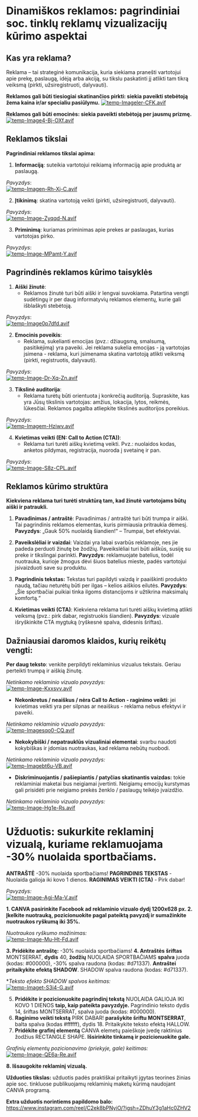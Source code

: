 # Dinamiškos reklamos: pagrindiniai soc. tinklų reklamų vizualizacijų kūrimo aspektai

## **Kas yra reklama?**

Reklama – tai strateginė komunikacija, kuria siekiama pranešti vartotojui apie prekę, paslaugą, idėją arba akciją, su tikslu paskatinti jį atlikti tam tikrą veiksmą (pirkti, užsiregistruoti, dalyvauti).

 **Reklamos gali būti tiesiogiai skatinančios pirkti: siekia paveikti stebėtoją žema kaina ir/ar specialiu pasiūlymu.**
[![temp-Imageler-CFK.avif](https://i.postimg.cc/FzHVWfFY/temp-Imageler-CFK.avif)](https://postimg.cc/Vr2t5kCw)

 **Reklamos gali būti emocinės: siekia paveikti stebėtoją per jausmų prizmę.**
<br /> [![temp-Image4-Bj-OXf.avif](https://i.postimg.cc/fW8K3v5m/temp-Image4-Bj-OXf.avif)](https://postimg.cc/DmbsHL9w)

## **Reklamos tikslai**

**Pagrindiniai reklamos tikslai apima:**
1. **Informaciją**: suteikia vartotojui reikiamą informaciją apie produktą ar paslaugą.

*Pavyzdys*:<br />[![temp-Imagen-Rh-Xj-C.avif](https://i.postimg.cc/76YzDpFc/temp-Imagen-Rh-Xj-C.avif)](https://postimg.cc/v1kTtSHL)

 2. **Įtikinimą**: skatina vartotoją veikti (pirkti, užsiregistruoti, dalyvauti).

*Pavyzdys*:<br />[![temp-Image-Zyqqd-N.avif](https://i.postimg.cc/kGLRQD23/temp-Image-Zyqqd-N.avif)](https://postimg.cc/jnQjKx6Z)

3. **Priminimą**: kuriamas priminimas apie prekes ar paslaugas, kurias vartotojas pirko.

*Pavyzdys*:
<br />[![temp-Image-MPamt-Y.avif](https://i.postimg.cc/pLJYHY9m/temp-Image-MPamt-Y.avif)](https://postimg.cc/cv6873BW)

## Pagrindinės reklamos kūrimo taisyklės

1. **Aiški žinutė**:
    -   Reklamos žinutė turi būti aiški ir lengvai suvokiama. Patartina vengti sudėtingų ir per daug informatyvių reklamos elementų, kurie gali išblaškyti stebėtoją.

*Pavyzdys*:
<br />[![temp-Image0p7dfd.avif](https://i.postimg.cc/s2SzxxrG/temp-Image0p7dfd.avif)](https://postimg.cc/bGzWFzdq)

2. **Emocinis poveikis**:
    -   Reklama, sukelianti emocijas (pvz.: džiaugsmą, smalsumą, pasitikėjimą) yra paveiki. Jei reklama sukelia emocijas - ją vartotojas įsimena - reklama, kuri įsimenama skatina vartotoją atlikti veiksmą (pirkti, registruotis, dalyvauti).
 
*Pavyzdys*:
<br />[![temp-Image-Dr-Xq-Zn.avif](https://i.postimg.cc/k4vdNHDn/temp-Image-Dr-Xq-Zn.avif)](https://postimg.cc/G8tNdqkN)

3. **Tikslinė auditorija**:
    -   Reklama turėtų būti orientuota į konkrečią auditoriją. Supraskite, kas yra Jūsų tikslinis vartotojas: amžius, lokacija, lytos, reikmės, lūkesčiai. Reklamos pagalba atliepkite tikslinės auditorijos poreikius.

*Pavyzdys*:
<br />[![temp-Imagem-Hziwv.avif](https://i.postimg.cc/j2qYMhJy/temp-Imagem-Hziwv.avif)](https://postimg.cc/R6YYFKd0)

4. **Kvietimas veikti (EN: Call to Action (CTA))**:
    -   Reklama turi  turėti aiškų kvietimą veikti. Pvz.: nuolaidos kodas, anketos pildymas, registracija, nuoroda į svetainę ir pan.

*Pavyzdys*:
<br />[![temp-Image-S8z-CPL.avif](https://i.postimg.cc/MHs2NjyN/temp-Image-S8z-CPL.avif)](https://postimg.cc/D4bMb0pP)

## Reklamos kūrimo struktūra

**Kiekviena reklama turi turėti struktūrą tam, kad žinutė vartotojams būtų aiški ir patraukli.**

1. **Pavadinimas / antraštė**:
Pavadinimas / antraštė turi būti trumpa ir aiški. Tai pagrindinis reklamos elementas, kuris pirmiausia pritraukia dėmesį.
**Pavyzdys**: „Gauk 50% nuolaidą šiandien!“ – Trumpai, bet efektyviai.

2. **Paveikslėliai ir vaizdai**:
Vaizdai yra labai svarbūs reklamoje, nes jie padeda perduoti žinutę be žodžių. Paveikslėliai turi būti aiškūs, susiję su preke ir tikslingai parinkti.
**Pavyzdys**: reklamuojate batelius, todėl nuotrauka, kurioje žmogus dėvi šiuos batelius mieste, padės vartotojui įsivaizduoti save su produktu.

3. **Pagrindinis tekstas:**
Tekstas turi papildyti vaizdą ir paaiškinti produkto naudą, tačiau neturėtų būti per ilgas – kelios aiškios eilutės.
**Pavyzdys**: „Šie sportbačiai puikiai tinka ilgoms distancijoms ir užtikrina maksimalų komfortą.“

4. **Kvietimas veikti (CTA)**:
Kiekviena reklama turi turėti aiškų kvietimą atlikti veiksmą (pvz.: pirk dabar, registruokis šiandien).
**Pavyzdys**: vizuale išryškinkite CTA mygtuką (ryškesnė spalva, didesnis šriftas).

## **Dažniausiai daromos klaidos, kurių reikėtų vengti**:

   **Per daug teksto**: venkite perpildyti reklaminius vizualus tekstais. Geriau perteikti trumpą ir aiškią žinutę.

*Netinkamo reklaminio vizualo pavyzdys:*
<br />[![temp-Image-Kxxsvv.avif](https://i.postimg.cc/1tfjXY6C/temp-Image-Kxxsvv.avif)](https://postimg.cc/k6PchsTK)

-   **Nekonkretus / neaiškus / nėra Call to Action - raginimo veikti**: jei kvietimas veikti yra per silpnas ar neaiškus - reklama nebus efektyvi ir paveiki.

*Netinkamo reklaminio vizualo pavyzdys:*
<br />[![temp-Imagesqo0-CQ.avif](https://i.postimg.cc/Px9FwzQt/temp-Imagesqo0-CQ.avif)](https://postimg.cc/mz3wx9nq)

-   **Nekokybiški / nepatrauklūs vizualiniai elementai**: svarbu naudoti kokybiškas ir įdomias nuotraukas, kad reklama nebūtų nuobodi.

*Netinkamo reklaminio vizualo pavyzdys:*
<br />[![temp-Imagebt6u-VB.avif](https://i.postimg.cc/T25sXFTh/temp-Imagebt6u-VB.avif)](https://postimg.cc/6TwcrH2N)

- **Diskriminuojantis / pašiepiantis / patyčias skatinantis vaizdas:** tokie reklaminiai maketai bus neigiamai įvertinti. Neigiamų emocijų kurstymas gali prisidėti prie neigiamo prekės ženklo / paslaugų teikėjo įvaizdžio.

*Netinkamo reklaminio vizualo pavyzdys:*
<br />[![temp-Image-Hg1e-Rs.avif](https://i.postimg.cc/15xjRBzB/temp-Image-Hg1e-Rs.avif)](https://postimg.cc/fkKKBxmS)

# Užduotis: sukurkite reklaminį vizualą, kuriame reklamuojama -30% nuolaida sportbačiams.

**ANTRAŠTĖ** -30% nuolaida sportbačiams!
**PAGRINDINIS TEKSTAS** - Nuolaida galioja iki kovo 1 dienos.
**RAGINIMAS VEIKTI (CTA)** - Pirk dabar!

*Pavyzdys:*
<br />[![temp-Image-Agj-Ma-V.avif](https://i.postimg.cc/cJZKdpqW/temp-Image-Agj-Ma-V.avif)](https://postimg.cc/3kSrBbJf)

**1. CANVA pasirinkite Facebook ad reklaminio vizualo dydį 1200x628 px.
2. Įkelkite nuotrauką, pozicionuokite pagal pateiktą pavyzdį ir sumažinkite nuotraukos ryškumą iki 35%.**

*Nuotraukos ryškumo mažinimas:*
<br />[![temp-Image-Mu-Ht-Fd.avif](https://i.postimg.cc/sDdGnQn1/temp-Image-Mu-Ht-Fd.avif)](https://postimg.cc/w32BMvYd)

**3. Pridėkite antraštę:** -30% nuolaida sportbačiams!
**4. Antraštės šriftas** MONTSERRAT, **dydis** 40, **žodžių** NUOLAIDA SPORTBAČIAMS **spalva** juoda (kodas: #000000), -30% spalva raudona (kodas: #d71337). **Antraštei pritaikykite efektą SHADOW**. SHADOW spalva raudona (kodas: #d71337).

**Teksto efekto SHADOW spalvos keitimas:*
<br />[![temp-Imaget-S3i4-G.avif](https://i.postimg.cc/W1sFVRcv/temp-Imaget-S3i4-G.avif)](https://postimg.cc/VdHL9VNG)

5. **Pridėkite ir pozicionuokite pagrindinį tekstą** NUOLAIDA GALIOJA IKI KOVO 1 DIENOS **taip, kaip pateikta pavyzdyje.** Pagrindinio teksto dydis 14, šriftas MONTSERRAT, spalva juoda (kodas: #000000).
6. **Raginimo veikti tekstą** PIRK DABAR! **parašykite šriftu MONTSERRAT**, balta spalva (kodas #ffffff), dydis 18. Pritaikykite teksto efektą HALLOW.
7. **Pridėkite grafinį elementą** CANVA elemetų paieškoje įvedę raktinius žodžius RECTANGLE SHAPE. **Išsirinkite tinkamą ir pozicionuokite gale.**

*Grafinių elementų pozicionavimo (priekyje, gale) keitimas:*
<br />[![temp-Image-QE6a-Re.avif](https://i.postimg.cc/2STq8HCB/temp-Image-QE6a-Re.avif)](https://postimg.cc/nXjV3GjH)

**8. Išsaugokite reklaminį vizualą.**

**Užduoties tikslas:** užduotis padės praktiškai pritaikyti įgytas teorines žinias apie soc. tinkluose publikuojamų reklaminių maketų kūrimą naudojant CANVA programą.

**Extra užduotis norintiems papildomo balo:**
https://www.instagram.com/reel/C2ek8bPNyiO/?igsh=ZDhuY3g1aHc0ZHV2 
<!--stackedit_data:
eyJoaXN0b3J5IjpbLTE1MjI1MDUxN119
-->
